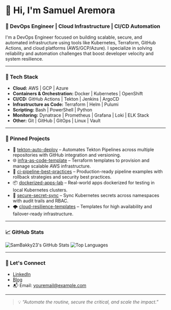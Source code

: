 # 👋 Hi, I'm Samuel Aremora

### 🚀 DevOps Engineer | Cloud Infrastructure | CI/CD Automation

I'm a DevOps Engineer focused on building scalable, secure, and automated infrastructure using tools like Kubernetes, Terraform, GitHub Actions, and cloud platforms (AWS/GCP/Azure). I specialize in solving reliability and automation challenges that boost developer velocity and system resilience.

---

### 🧰 Tech Stack
- **Cloud:** AWS | GCP | Azure
- **Containers & Orchestration:** Docker | Kubernetes | OpenShift
- **CI/CD:** GitHub Actions | Tekton | Jenkins | ArgoCD
- **Infrastructure as Code:** Terraform | Helm | Pulumi
- **Scripting:** Bash | PowerShell | Python
- **Monitoring:** Dynatrace | Prometheus | Grafana | Loki | ELK Stack
- **Other:** Git | GitHub | GitOps | Linux | Vault

---

### 📌 Pinned Projects
- 🔁 [tekton-auto-deploy](https://github.com/SamBakky23/tekton-auto-deploy) – Automates Tekton Pipelines across multiple repositories with GitHub integration and versioning.
- 🌐 [infra-as-code-template](https://github.com/SamBakky23/infra-as-code-template) – Terraform templates to provision and manage scalable AWS infrastructure.
- 🧪 [ci-pipeline-best-practices](https://github.com/SamBakky23/ci-pipeline-best-practices) – Production-ready pipeline examples with rollback strategies and security best practices.
- 📦 [dockerized-apps-lab](https://github.com/SamBakky23/dockerized-apps-lab) – Real-world apps dockerized for testing in local Kubernetes clusters.
- 🔐 [secure-secret-sync](https://github.com/SamBakky23/secure-secret-sync) – Sync Kubernetes secrets across namespaces with audit trails and RBAC.
- 🌩️ [cloud-resilience-templates](https://github.com/SamBakky23/cloud-resilience-templates) – Templates for high availability and failover-ready infrastructure.

---

### 📈 GitHub Stats

![SamBakky23's GitHub Stats](https://github-readme-stats.vercel.app/api?username=SamBaky23&show_icons=true&theme=radical)
![Top Languages](https://github-readme-stats.vercel.app/api/top-langs/?username=SamBaky23&layout=compact&theme=radical)

---

### 🔗 Let's Connect

- [LinkedIn](https://www.linkedin.com/in/SamBaky23)
- [Blog](https://yourblog.dev) <!-- You can update this if you have one -->
- 📬 Email: [youremail@example.com](mailto:youremail@example.com)

---

> 💡 *“Automate the routine, secure the critical, and scale the impact.”*
